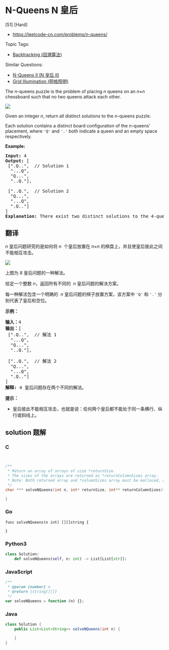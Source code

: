 # N-Queens N 皇后

[51] [Hard]

- https://leetcode-cn.com/problems/n-queens/

Topic Tags:

- [Backtracking (回溯算法)](https://leetcode-cn.com/tag/backtracking/)

Similar Questions:

- [N-Queens II (N 皇后 II)](https://leetcode-cn.com/problems/n-queens-ii/)
- [Grid Illumination (网格照明)](https://leetcode-cn.com/problems/grid-illumination/)

The _n_\-queens puzzle is the problem of placing _n_ queens on an *n*×*n* chessboard such that no two queens attack each other.

![](https://assets.leetcode.com/uploads/2018/10/12/8-queens.png)

Given an integer _n_, return all distinct solutions to the _n_\-queens puzzle.

Each solution contains a distinct board configuration of the _n_\-queens' placement, where `'Q'` and `'.'` both indicate a queen and an empty space respectively.

**Example:**

<pre><strong>Input:</strong> 4
<strong>Output:</strong> [
 [".Q..",  // Solution 1
  "...Q",
  "Q...",
  "..Q."],

 ["..Q.",  // Solution 2
  "Q...",
  "...Q",
  ".Q.."]
]
<strong>Explanation:</strong> There exist two distinct solutions to the 4-queens puzzle as shown above.
</pre>

## 翻译

_n_ 皇后问题研究的是如何将 *n*  个皇后放置在 *n*×*n* 的棋盘上，并且使皇后彼此之间不能相互攻击。

![](https://assets.leetcode-cn.com/aliyun-lc-upload/uploads/2018/10/12/8-queens.png)

上图为 8 皇后问题的一种解法。

给定一个整数 _n_，返回所有不同的  *n* 皇后问题的解决方案。

每一种解法包含一个明确的  *n* 皇后问题的棋子放置方案，该方案中 `'Q'` 和 `'.'` 分别代表了皇后和空位。

**示例：**

<pre><strong>输入：</strong>4
<strong>输出：</strong>[
 [".Q..",  // 解法 1
  "...Q",
  "Q...",
  "..Q."],

 ["..Q.",  // 解法 2
  "Q...",
  "...Q",
  ".Q.."]
]
<strong>解释:</strong> 4 皇后问题存在两个不同的解法。
</pre>

**提示：**

- 皇后彼此不能相互攻击，也就是说：任何两个皇后都不能处于同一条横行、纵行或斜线上。

## solution 题解

### C

```c


/**
 * Return an array of arrays of size *returnSize.
 * The sizes of the arrays are returned as *returnColumnSizes array.
 * Note: Both returned array and *columnSizes array must be malloced, assume caller calls free().
 */
char *** solveNQueens(int n, int* returnSize, int** returnColumnSizes){

}
```

### Go

```golang
func solveNQueens(n int) [][]string {

}
```

### Python3

```python
class Solution:
    def solveNQueens(self, n: int) -> List[List[str]]:
```

### JavaScript

```javascript
/**
 * @param {number} n
 * @return {string[][]}
 */
var solveNQueens = function (n) {};
```

### Java

```java
class Solution {
    public List<List<String>> solveNQueens(int n) {

    }
}
```
